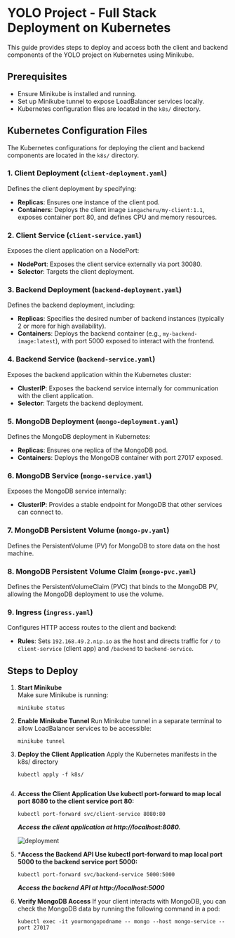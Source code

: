 # YOLO Project - Full Stack Deployment on Kubernetes

This guide provides steps to deploy and access both the client and backend components of the YOLO project on Kubernetes using Minikube.

## Prerequisites
- Ensure Minikube is installed and running.
- Set up Minikube tunnel to expose LoadBalancer services locally.
- Kubernetes configuration files are located in the `k8s/` directory.

## Kubernetes Configuration Files

The Kubernetes configurations for deploying the client and backend components are located in the `k8s/` directory.

### 1. Client Deployment (`client-deployment.yaml`)
Defines the client deployment by specifying:
- **Replicas**: Ensures one instance of the client pod.
- **Containers**: Deploys the client image `iangacheru/my-client:1.1`, exposes container port 80, and defines CPU and memory resources.

### 2. Client Service (`client-service.yaml`)
Exposes the client application on a NodePort:
- **NodePort**: Exposes the client service externally via port 30080.
- **Selector**: Targets the client deployment.

### 3. Backend Deployment (`backend-deployment.yaml`)
Defines the backend deployment, including:
- **Replicas**: Specifies the desired number of backend instances (typically 2 or more for high availability).
- **Containers**: Deploys the backend container (e.g., `my-backend-image:latest`), with port 5000 exposed to interact with the frontend.

### 4. Backend Service (`backend-service.yaml`)
Exposes the backend application within the Kubernetes cluster:
- **ClusterIP**: Exposes the backend service internally for communication with the client application.
- **Selector**: Targets the backend deployment.

### 5. MongoDB Deployment (`mongo-deployment.yaml`)
Defines the MongoDB deployment in Kubernetes:
- **Replicas**: Ensures one replica of the MongoDB pod.
- **Containers**: Deploys the MongoDB container with port 27017 exposed.

### 6. MongoDB Service (`mongo-service.yaml`)
Exposes the MongoDB service internally:
- **ClusterIP**: Provides a stable endpoint for MongoDB that other services can connect to.

### 7. MongoDB Persistent Volume (`mongo-pv.yaml`)
Defines the PersistentVolume (PV) for MongoDB to store data on the host machine.

### 8. MongoDB Persistent Volume Claim (`mongo-pvc.yaml`)
Defines the PersistentVolumeClaim (PVC) that binds to the MongoDB PV, allowing the MongoDB deployment to use the volume.

### 9. Ingress (`ingress.yaml`)
Configures HTTP access routes to the client and backend:
- **Rules**: Sets `192.168.49.2.nip.io` as the host and directs traffic for `/` to `client-service` (client app) and `/backend` to `backend-service`.

## Steps to Deploy

1. **Start Minikube**  
   Make sure Minikube is running:
   ```
   minikube status

2. **Enable Minikube Tunnel**
   Run Minikube tunnel in a separate terminal to allow LoadBalancer services to be accessible:

   ```
   minikube tunnel

3. **Deploy the Client Application**
   Apply the Kubernetes manifests in the k8s/ directory

   ```
   kubectl apply -f k8s/


4. **Access the Client Application Use kubectl port-forward to map local port 8080 to the client service port 80:**
   ```
   kubectl port-forward svc/client-service 8080:80

   ```
   
   ***Access the client application at http://localhost:8080.***

   <img src="./client/src/images/social_icons/IP33.png" alt="deployment" />

5. ***Access the Backend API Use kubectl port-forward to map local port 5000 to the backend service port 5000:**

   ```
   kubectl port-forward svc/backend-service 5000:5000

   ```
   ***Access the backend API at http://localhost:5000***

6. **Verify MongoDB Access**
 If your client interacts with MongoDB, you can check the MongoDB data by running the following command in a pod:
   ```
   kubectl exec -it yourmongopodname -- mongo --host mongo-service --port 27017

   ```
